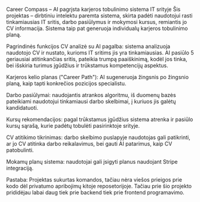 Career Compass – AI pagrįsta karjeros tobulinimo sistema IT srityje
Šis projektas – dirbtiniu intelektu paremta sistema, skirta padėti naudotojui rasti tinkamiausias IT sritis, darbo pasiūlymus ir mokymosi kursus, remiantis jo CV informacija. Sistema taip pat generuoja individualų karjeros tobulinimo planą.

Pagrindinės funkcijos
CV analizė su AI pagalba: sistema analizuoja naudotojo CV ir nustato, kurioms IT sritims jis yra tinkamiausias. AI pasiūlo 5 geriausiai atitinkančias sritis, pateikia trumpą paaiškinimą, kodėl jos tinka, bei išskiria turimus įgūdžius ir trūkstamus kompetencijų aspektus.

Karjeros kelio planas ("Career Path"): AI sugeneruoja žingsnis po žingsnio planą, kaip tapti konkrečios pozicijos specialistu.

Darbo pasiūlymai: naudojantis atrankos algoritmu, iš duomenų bazės pateikiami naudotojui tinkamiausi darbo skelbimai, į kuriuos jis galėtų kandidatuoti.

Kursų rekomendacijos: pagal trūkstamus įgūdžius sistema atrenka ir pasiūlo kursų sąrašą, kurie padėtų tobulėti pasirinktoje srityje.

CV atitikimo tikrinimas: darbo skelbimo puslapyje naudotojas gali patikrinti, ar jo CV atitinka darbo reikalavimus, bei gauti AI patarimus, kaip CV patobulinti.

Mokamų planų sistema: naudotojai gali įsigyti planus naudojant Stripe integraciją.


Pastaba: Projektas sukurtas komandos, tačiau nėra viešos prieigos prie kodo dėl privatumo apribojimų kitoje reposetorijoje. Tačiau prie šio projekto prididėjau labai daug tiek prie backend tiek prie frontend programavimo. 

